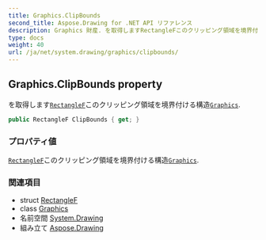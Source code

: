 ```yaml
---
title: Graphics.ClipBounds
second_title: Aspose.Drawing for .NET API リファレンス
description: Graphics 財産. を取得しますRectangleFこのクリッピング領域を境界付ける構造Graphics.
type: docs
weight: 40
url: /ja/net/system.drawing/graphics/clipbounds/
---
```

## Graphics.ClipBounds property

を取得します[`RectangleF`](../../rectanglef/)このクリッピング領域を境界付ける構造[`Graphics`](../).

```csharp
public RectangleF ClipBounds { get; }
```

### プロパティ値

[`RectangleF`](../../rectanglef/)このクリッピング領域を境界付ける構造[`Graphics`](../).

### 関連項目

* struct [RectangleF](../../rectanglef/)
* class [Graphics](../)
* 名前空間 [System.Drawing](../../graphics/)
* 組み立て [Aspose.Drawing](../../../)


